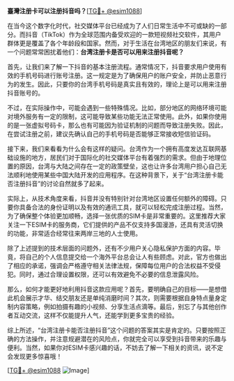 **臺灣注册卡可以注册抖音吗？**[[TG💪+ @esim1088](https://t.me/s/esim1088)]

在当今这个数字化时代，社交媒体平台已经成为了人们日常生活中不可或缺的一部分。而抖音（TikTok）作为全球范围内备受欢迎的一款短视频社交软件，其用户群体更是覆盖了各个年龄段和国家。然而，对于生活在台湾地区的朋友们来说，有一个问题常常困扰着他们：**台湾注册卡是否可以用来注册抖音呢？**

首先，让我们来了解一下抖音的基本注册流程。通常情况下，抖音要求用户使用有效的手机号码进行账号注册。这一规定是为了确保用户的账户安全，并防止恶意行为的发生。因此，只要你的台湾手机号码是真实且有效的，理论上是可以用来注册抖音账号的。

不过，在实际操作中，可能会遇到一些特殊情况。比如，部分地区的网络环境可能对境外服务有一定的限制，这可能导致某些功能无法正常使用。此外，如果你使用的是一张虚拟号码卡，那么也有可能因为验证机制的问题而导致注册失败。因此，在尝试注册之前，建议先确认自己的手机号码是否能够正常接收短信验证码。

接下来，我们来看看为什么会有这样的疑问。台湾作为一个拥有高度发达互联网基础设施的地方，居民们对于国际化的社交媒体平台有着强烈的需求。但由于地理位置的原因，台湾与大陆之间存在一定的政策壁垒，这也让许多台湾用户担心自己无法顺利地使用某些中国大陆开发的应用程序。在这种背景下，关于“台湾注册卡能否注册抖音”的讨论自然就多了起来。

实际上，从技术角度来看，抖音并没有特别针对台湾地区设置任何额外的障碍。只要你具备合法的身份证明以及有效的通讯工具，就可以轻松完成注册过程。当然，为了确保整个体验更加顺畅，选择一张优质的SIM卡是非常重要的。这里推荐大家关注一下ESIM卡的服务商，它们提供的产品不仅支持多国漫游，还具有灵活切换的功能，非常适合经常往来两岸三地的人士使用。

除了上述提到的技术层面的问题外，还有不少用户关心隐私保护方面的内容。毕竟，将自己的个人信息提交给一个海外平台总会让人有些顾虑。对此，官方也做出了相应的承诺，强调会严格遵守相关法律法规，保障每位用户的合法权益不受侵犯。同时，通过合理设置权限，还可以有效避免不必要的信息泄露风险。

那么，如何才能更好地利用抖音这款应用呢？首先，要明确自己的目标——是想借此机会展示才华、结交朋友还是单纯消磨时间？其次，则需要根据自身特点量身定制内容策略，例如拍摄有趣的小视频、分享生活点滴等。最后，别忘了与其他创作者互动交流，这样不仅能提升人气，还能学到更多宝贵的经验。

综上所述，“台湾注册卡能否注册抖音”这个问题的答案其实是肯定的。只要按照正确的方法操作，并注意规避潜在的风险点，你就完全可以享受到抖音带来的乐趣与便利。当然，如果你对ESIM卡感兴趣的话，不妨去了解一下相关的资讯，说不定会发现更多惊喜哦！

[[TG💪+ @esim1088](https://t.me/s/esim1088) ![Image](https://i.postimg.cc/4NQfJmqS/Snipaste-2025-05-13-00-14-12.png)]